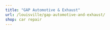 ```yaml
---
title: "GAP Automotive & Exhaust"
url: /louisville/gap-automotive-and-exhaust/
shop: car repair
---
```

